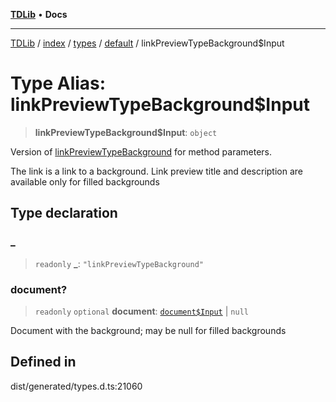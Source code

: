 [**TDLib**](../../../../../../README.md) • **Docs**

***

[TDLib](../../../../../../modules.md) / [index](../../../../../README.md) / [types](../../../README.md) / [default](../README.md) / linkPreviewTypeBackground$Input

# Type Alias: linkPreviewTypeBackground$Input

> **linkPreviewTypeBackground$Input**: `object`

Version of [linkPreviewTypeBackground](linkPreviewTypeBackground.md) for method parameters.

The link is a link to a background. Link preview title and description are available only for filled backgrounds

## Type declaration

### \_

> `readonly` **\_**: `"linkPreviewTypeBackground"`

### document?

> `readonly` `optional` **document**: [`document$Input`](document$Input-1.md) \| `null`

Document with the background; may be null for filled backgrounds

## Defined in

dist/generated/types.d.ts:21060
